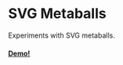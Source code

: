 # SVG Metaballs
Experiments with SVG metaballs.
#### [Demo!](https://agaricide.github.io/svg-metaballs/)
